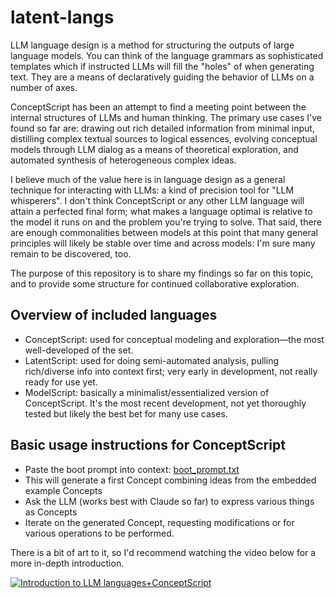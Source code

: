 # latent-langs

LLM language design is a method for structuring the outputs of large language models. You can think of the language grammars as sophisticated templates which if instructed LLMs will fill the "holes" of when generating text. They are a means of declaratively guiding the behavior of LLMs on a number of axes.

ConceptScript has been an attempt to find a meeting point between the internal structures of LLMs and human thinking. The primary use cases I've found so far are: drawing out rich detailed information from minimal input, distilling complex textual sources to logical essences, evolving conceptual models through LLM dialog as a means of theoretical exploration, and automated synthesis of heterogeneous complex ideas.

I believe much of the value here is in language design as a general technique for interacting with LLMs: a kind of precision tool for "LLM whisperers". I don't think ConceptScript or any other LLM language will attain a perfected final form; what makes a language optimal is relative to the model it runs on and the problem you're trying to solve. That said, there are enough commonalities between models at this point that many general principles will likely be stable over time and across models: I'm sure many remain to be discovered, too.

The purpose of this repository is to share my findings so far on this topic, and to provide some structure for continued collaborative exploration.

## Overview of included languages
- ConceptScript: used for conceptual modeling and exploration—the most well-developed of the set.
- LatentScript: used for doing semi-automated analysis, pulling rich/diverse info into context first; very early in development, not really ready for use yet.
- ModelScript: basically a minimalist/essentialized version of ConceptScript. It's the most recent development, not yet thoroughly tested but likely the best bet for many use cases.

## Basic usage instructions for ConceptScript
- Paste the boot prompt into context: [boot_prompt.txt](ConceptScript/boot_prompt.txt)
- This will generate a first Concept combining ideas from the embedded example Concepts
- Ask the LLM (works best with Claude so far) to express various things as Concepts
- Iterate on the generated Concept, requesting modifications or for various operations to be performed.

There is a bit of art to it, so I'd recommend watching the video below for a more in-depth introduction.

[![Introduction to LLM languages+ConceptScript](https://i9.ytimg.com/vi/lmhvevCL7RU/maxresdefault.jpg?v=66736912&sqp=CMic7bMG&rs=AOn4CLDGuWTzrtlW3jv2dJOtqP5ffKyPnQ)](https://youtu.be/lmhvevCL7RU)
 
